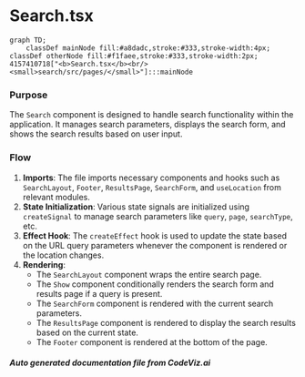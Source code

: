 # Search.tsx

```mermaid
graph TD;
    classDef mainNode fill:#a8dadc,stroke:#333,stroke-width:4px;
classDef otherNode fill:#f1faee,stroke:#333,stroke-width:2px;
4157410718["<b>Search.tsx</b><br/><small>search/src/pages/</small>"]:::mainNode

```
### Purpose
The `Search` component is designed to handle search functionality within the application. It manages search parameters, displays the search form, and shows the search results based on user input.

### Flow
1. **Imports**: The file imports necessary components and hooks such as `SearchLayout`, `Footer`, `ResultsPage`, `SearchForm`, and `useLocation` from relevant modules.
2. **State Initialization**: Various state signals are initialized using `createSignal` to manage search parameters like `query`, `page`, `searchType`, etc.
3. **Effect Hook**: The `createEffect` hook is used to update the state based on the URL query parameters whenever the component is rendered or the location changes.
4. **Rendering**:
   - The `SearchLayout` component wraps the entire search page.
   - The `Show` component conditionally renders the search form and results page if a query is present.
   - The `SearchForm` component is rendered with the current search parameters.
   - The `ResultsPage` component is rendered to display the search results based on the current state.
   - The `Footer` component is rendered at the bottom of the page.

##### Auto generated documentation file from CodeViz.ai
